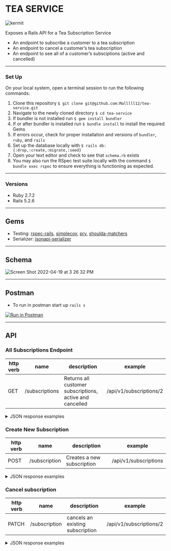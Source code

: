 # TEA SERVICE
![kermit](https://user-images.githubusercontent.com/69017022/163875163-11ab2a8a-2c6f-4c1e-ac0f-ba5ecb2c9816.jpeg)


Exposes a Rails API for a Tea Subscription Service

- An endpoint to subscribe a customer to a tea subscription
- An endpoint to cancel a customer’s tea subscription
- An endpoint to see all of a customer’s subsciptions (active and cancelled)

----------

### Set Up
On your local system, open a terminal session to run the following commands:
1. Clone this repository `$ git clone git@github.com:Malllll12/tea-service.git`
2. Navigate to the newly cloned directory `$ cd tea-service`
3. If bundler is not installed run `$ gem install bundler`
4. If or after bundler is installed run `$ bundle install` to install the required Gems
5. If errors occur, check for proper installation and versions of `bundler`, `ruby`, and `rails`
6. Set up the database locally with `$ rails db:{:drop,:create,:migrate,:seed}`
7. Open your text editor and check to see that `schema.rb` exists
8. You may also run the RSpec test suite locally with the command `$ bundle exec rspec` to ensure everything is functioning as expected.

----------

### Versions

- Ruby 2.7.2
- Rails 5.2.6

----------

## Gems
- Testing: [rspec-rails](https://github.com/rspec/rspec-rails), [simplecov](https://github.com/simplecov-ruby/simplecov), [pry](https://github.com/pry/pry), [shoulda-matchers](https://github.com/thoughtbot/shoulda-matchers)
- Serializer: [jsonapi-serializer](https://github.com/fotinakis/jsonapi-serializers)
----------

## Schema
![Screen Shot 2022-04-19 at 3 26 32 PM](https://user-images.githubusercontent.com/69017022/164104719-57ffd4ba-f958-4499-9cc5-1110e3810fed.png)

----------

## Postman

- To run in postman start up `rails s`
 
[![Run in Postman](https://run.pstmn.io/button.svg)](https://app.getpostman.com/run-collection/8b29a2a07c82043e0935?action=collection%2Fimport)

----------
## API

### All Subscriptions Endpoint
| http verb | name | description | example |
| --- | --- | --- | --- |
| GET | /subscriptions | Returns all customer subscriptions, active and cancelled | /api/v1/subscriptions/2 |

<details>
  <summary> JSON response examples </summary>

```
{
    "data": [
        {
            "id": "3",
            "type": "subscription",
            "attributes": {
                "title": "Tea Party",
                "price": 9.99,
                "status": "active",
                "frequency": 2,
                "customer_id": 2,
                "tea_id": 1
            }
        },
        {
            "id": "5",
            "type": "subscription",
            "attributes": {
                "title": "Hello it's Tea",
                "price": 39.99,
                "status": "active",
                "frequency": 3,
                "customer_id": 2,
                "tea_id": 3
            }
        },
        {
            "id": "2",
            "type": "subscription",
            "attributes": {
                "title": "Is it Tea Your Looking For?",
                "price": 39.99,
                "status": "cancelled",
                "frequency": 3,
                "customer_id": 2,
                "tea_id": 3
            }
        }
    ]
}
  ```
</details>

### Create New Subscription
| http verb | name | description | example |
| --- | --- | --- | --- |
| POST | /subscription | Creates a new subscription | /api/v1/subscriptions |

<details>
  <summary> JSON response examples </summary>

  Create Subscription:
```
{
    "data": {
        "id": "5",
        "type": "subscription",
        "attributes": {
            "title": "Hello it's Tea",
            "price": 39.99,
            "status": "active",
            "frequency": 3,
            "customer_id": 2,
            "tea_id": 3
        }
    }
}
  ```
</details>

### Cancel subscription
| http verb | name | description | example |
| --- | --- | --- | --- |
| PATCH | /subscription | cancels an existing subscription | /api/v1/subscriptions/2 |

<details>
  <summary> JSON response examples </summary>

  Cancel Subscription:
```
{
    "data": {
        "id": "2",
        "type": "subscription",
        "attributes": {
            "title": "Is it Tea Your Looking For?",
            "price": 39.99,
            "status": "cancelled",
            "frequency": 3,
            "customer_id": 2,
            "tea_id": 3
        }
    }
}
  ```
</details>
